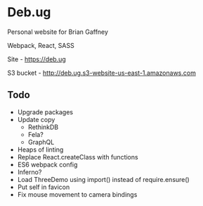 # Deb.ug

Personal website for Brian Gaffney

Webpack, React, SASS

Site - https://deb.ug

S3 bucket - http://deb.ug.s3-website-us-east-1.amazonaws.com

## Todo
* Upgrade packages
* Update copy
	* RethinkDB
	* Fela?
	* GraphQL
* Heaps of linting
* Replace React.createClass with functions
* ES6 webpack config
* Inferno?
* Load ThreeDemo using import() instead of require.ensure()
* Put self in favicon
* Fix mouse movement to camera bindings